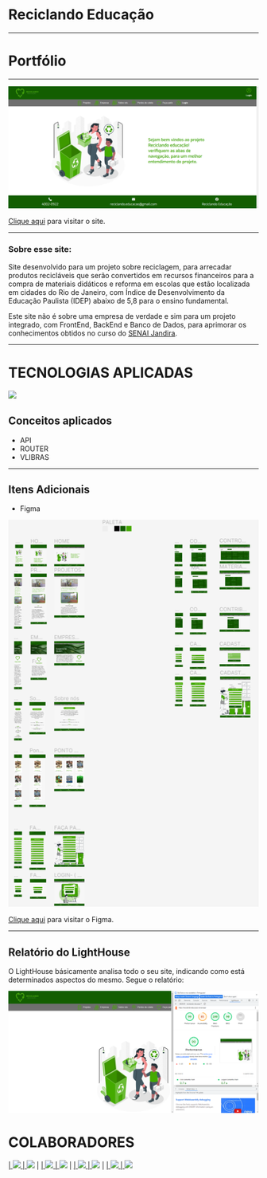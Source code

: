 # Reciclando Educação

---

# Portfólio
---

![Screenshot](./img-readme/home-reciclando-educacao.png)

[Clique aqui](https://reciclando-educacao.vercel.app/) para visitar o site.

---

### Sobre esse site:

Site desenvolvido para um projeto sobre reciclagem, para arrecadar produtos recicláveis que serão convertidos em recursos financeiros para a compra de materiais didáticos e reforma em escolas que estão localizada em cidades do Rio de Janeiro, com Índice de Desenvolvimento da Educação Paulista (IDEP) abaixo de 5,8 para o ensino fundamental.

Este site não é sobre uma empresa de verdade e sim para um projeto integrado, com FrontEnd, BackEnd e Banco de Dados, para aprimorar os conhecimentos obtidos no curso do [SENAI Jandira](https://jandira.sp.senai.br/).

---


<h1>TECNOLOGIAS APLICADAS</h1>
   <a href="https://skillicons.dev">
      <img src="https://skillicons.dev/icons?i=vscode,github,git,js,nodejs,html,css,mysql,postman,jquery,&theme=dark" />
   </a>


## Conceitos aplicados

<div>

- API
- ROUTER
- VLIBRAS

</div>

---
## Itens Adicionais

- Figma

![Screenshot](./img-readme/figma-reciclando-educacao.png)

[Clique aqui](https://www.figma.com/file/8UnrysItM9fHTTRUBzABCh/Apresenta%C3%A7%C3%A3o?type=design&node-id=0-1&t=gYIfAOIKTKukF1EC-0) para visitar o Figma.

---
## Relatório do LightHouse
O LightHouse básicamente analisa todo o seu site, indicando como está determinados aspectos do mesmo. Segue o relatório:

![Report](./img-readme/lighthouse-reciclando-educacao.png)



</div>
   <h1>COLABORADORES</h1>



   <a  href="https://github.com/biiaduartez">
    | 
    <img src="https://img.shields.io/badge/DESENVOLVEDOR-BIANCA%20DUARTEZ-informational?style=for-the-badge&logo=appveyorlabelColor=FF00FF"> 
    |
    <img src="https://skillicons.dev/icons?i=github&theme=dark"/></a>
     | 
   </a> 
   <a  href="https://github.com/Rib3r0">
    | 
    <img src="https://img.shields.io/badge/DESENVOLVEDOR-EDUARDO%20RIBEIRO-informational?style=for-the-badge&logo=appveyorlabelColor=FF00FF"> 
    |
    <img src="https://skillicons.dev/icons?i=github&theme=dark"/></a>
     | 
   </a>
   <a  href="https://github.com/GABRIELDOMINGUESR">
    | 
    <img src="https://img.shields.io/badge/DESENVOLVEDOR-GABRIEL%20DOMINGUES-informational?style=for-the-badge&logo=appveyorlabelColor=FF00FF"> 
    |
    <img src="https://skillicons.dev/icons?i=github&theme=dark"/></a>
     | 
   </a> 
   <a  href="https://github.com/GustavoPrevelate">
    | 
    <img src="https://img.shields.io/badge/DESENVOLVEDOR-GUSTAVO%20PREVELATE-informational?style=for-the-badge&logo=appveyorlabelColor=FF00FF"> 
    |
    <img src="https://skillicons.dev/icons?i=github&theme=dark"/></a>
     
   </a> 







